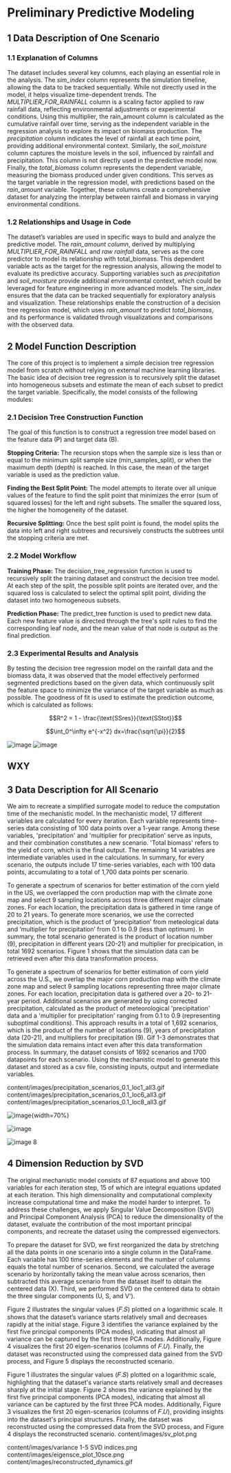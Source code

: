 # Preliminary Predictive Modeling

## 1 Data Description of One Scenario

### 1.1 Explanation of Columns

The dataset includes several key columns, each playing an essential role in the analysis. 
The _sim_index_ column represents the simulation timeline, allowing the data to be tracked sequentially. 
While not directly used in the model, it helps visualize time-dependent trends. 
The _MULTIPLIER_FOR_RAINFALL_ column is a scaling factor applied to raw rainfall data, reflecting environmental adjustments or experimental conditions. 
Using this multiplier, the rain_amount column is calculated as the cumulative rainfall over time, 
serving as the independent variable in the regression analysis to explore its impact on biomass production.
The _precipitation_ column indicates the level of rainfall at each time point, providing additional environmental context. 
Similarly, the _soil_moisture_ column captures the moisture levels in the soil, influenced by rainfall and precipitation. 
This column is not directly used in the predictive model now.
Finally, the _total_biomass_ column represents the dependent variable, measuring the biomass produced under given conditions. 
This serves as the target variable in the regression model, with predictions based on the _rain_amount_ variable. 
Together, these columns create a comprehensive dataset for analyzing the interplay between rainfall and biomass in varying environmental conditions.

### 1.2 Relationships and Usage in Code

The dataset’s variables are used in specific ways to build and analyze the predictive model. 
The _rain_amount column_, derived by multiplying _MULTIPLIER_FOR_RAINFALL_ and _raw rainfall_ data, 
serves as the core predictor to model its relationship with total_biomass.
This dependent variable acts as the target for the regression analysis, allowing the model to evaluate its predictive accuracy. 
Supporting variables such as _precipitation_ and _soil_moisture_ provide additional environmental context, 
which could be leveraged for feature engineering in more advanced models. 
The _sim_index_ ensures that the data can be tracked sequentially for exploratory analysis and visualization. 
These relationships enable the construction of a decision tree regression model, which uses _rain_amount_ to predict _total_biomass_, 
and its performance is validated through visualizations and comparisons with the observed data.

## 2 Model Function Description

The core of this project is to implement a simple decision tree regression model from scratch without relying on external machine learning libraries. The basic idea of decision tree regression is to recursively split the dataset into homogeneous subsets and estimate the mean of each subset to predict the target variable. Specifically, the model consists of the following modules:

### 2.1 Decision Tree Construction Function

The goal of this function is to construct a regression tree model based on the feature data (P) and target data (B).

**Stopping Criteria:** The recursion stops when the sample size is less than or equal to the minimum split sample size (min_samples_split), or when the maximum depth (depth) is reached. In this case, the mean of the target variable is used as the prediction value.

**Finding the Best Split Point:** The model attempts to iterate over all unique values of the feature to find the split point that minimizes the error (sum of squared losses) for the left and right subsets. The smaller the squared loss, the higher the homogeneity of the dataset.

**Recursive Splitting:** Once the best split point is found, the model splits the data into left and right subtrees and recursively constructs the subtrees until the stopping criteria are met.

### 2.2 Model Workflow

**Training Phase:** The decision_tree_regression function is used to recursively split the training dataset and construct the decision tree model. At each step of the split, the possible split points are iterated over, and the squared loss is calculated to select the optimal split point, dividing the dataset into two homogeneous subsets.

**Prediction Phase:** The predict_tree function is used to predict new data. Each new feature value is directed through the tree's split rules to find the corresponding leaf node, and the mean value of that node is output as the final prediction.

### 2.3 Experimental Results and Analysis

By testing the decision tree regression model on the rainfall data and the biomass data, it was observed that the model effectively performed segmented predictions based on the given data, which continuously split the feature space to minimize the variance of the target variable as much as possible. The goodness of fit is used to estimate the prediction outcome, which is calculated as follows:


$$R^2 = 1 - \frac{\text{SSres}}{\text{SStot}}$$

$$\int_0^\infty e^{-x^2} dx=\frac{\sqrt{\pi}}{2}$$

![image](https://github.com/uiceds/project-team-go/blob/main/content/images/%E5%9B%BE%E7%89%871.png)
![image](https://github.com/uiceds/project-team-go/blob/main/content/images/%E5%9B%BE%E7%89%872.png)

## WXY
## 3 Data Description for All Scenario
We aim to recreate a simplified surrogate model to reduce the computation time of the mechanistic model. In the mechanistic model, 17 different variables are calculated for every iteration. Each variable represents time-series data consisting of 100 data points over a 1-year range. Among these variables, 'precipitation' and 'multiplier for precipitation' serve as inputs, and their combination constitutes a new scenario. 'Total biomass' refers to the yield of corn, which is the final output. The remaining 14 variables are intermediate variables used in the calculations. In summary, for every scenario, the outputs include 17 time-series variables, each with 100 data points, accumulating to a total of 1,700 data points per scenario.

To generate a spectrum of scenarios for better estimation of the corn yield in the US, we overlapped the corn production map with the climate zone map and select 9 sampling locations across three different major climate zones. For each location, the precipitation data is gathered in time range of 20 to 21 years. To generate more scenarios, we use the corrected precipitation, which is the product of ‘precipitation’ from meteological data and ‘multiplier for precipitation’ from 0.1 to 0.9 (less than optimum). In summary, the total scenario generated is the product of location number (9), precipitation in different years (20-21) and multiplier for precipication, in total 1692 scenarios. Figure 1 shows that the simulation data can be retrieved even after this data transformation process. 

To generate a spectrum of scenarios for better estimation of corn yield across the U.S., we overlap the major corn production map with the climate zone map and select 9 sampling locations representing three major climate zones. For each location, precipitation data is gathered over a 20- to 21-year period. Additional scenarios are generated by using corrected precipitation, calculated as the product of meteorological 'precipitation' data and a 'multiplier for precipitation' ranging from 0.1 to 0.9 (representing suboptimal conditions). This approach results in a total of 1,692 scenarios, which is the product of the number of locations (9), years of precipitation data (20-21), and multipliers for precipitation (9). Gif 1-3 demonstrates that the simulation data remains intact even after this data transformation process.
In summary, the dataset consists of 1692 scenarios and 1700 datapoints for each scenario. Using the mechanistic model to generate this dataset and stored as a csv file, consisting inputs, output and intermediate variables.

content/images/precipitation_scenarios_0.1_loc1_all3.gif
content/images/precipitation_scenarios_0.1_loc6_all3.gif
content/images/precipitation_scenarios_0.1_loc8_all3.gif



![image](https://github.com/uiceds/project-team-go/blob/main/content/images/precipitation_scenarios_0.1_loc1_all3.gif){width=70%}

![image](https://github.com/uiceds/project-team-go/blob/main/content/images/precipitation_scenarios_0.1_loc6_all3.gif)

![image](https://github.com/uiceds/project-team-go/blob/main/content/images/precipitation_scenarios_0.1_loc8_all3.gif)
8

## 4 Dimension Reduction by SVD

The original mechanistic model consists of 87 equations and above 100 variables for each iteration step, 15 of which are integral equations updated at each iteration. This high dimensionality and computational complexity increase computational time and make the model harder to interpret. To address these challenges, we apply Singular Value Decomposition (SVD) and Principal Component Analysis (PCA) to reduce the dimensionality of the dataset, evaluate the contribution of the most important principal components, and recreate the dataset using the compressed eigenvectors.

To prepare the dataset for SVD, we first reorganized the data by stretching all the data points in one scenario into a single column in the DataFrame. Each variable has 100 time-series elements and the number of columns equals the total number of scenarios. Second, we calculated the average scenario by horizontally taking the mean value across scenarios, then subtracted this average scenario from the dataset itself to obtain the centered data (X). Third, we performed SVD on the centered data to obtain the three singular components (U, S, and V'). 

Figure 2 illustrates the singular values (𝐹.𝑆) plotted on a logarithmic scale. It shows that the dataset’s variance starts relatively small and decreases rapidly at the initial stage. Figure 3 identifies the variance explained by the first five principal components (PCA modes), indicating that almost all variance can be captured by the first three PCA modes. Additionally, Figure 4 visualizes the first 20 eigen-scenarios (columns of 𝐹.𝑈). Finally, the dataset was reconstructed using the compressed data gained from the SVD process, and Figure 5 displays the reconstructed scenario.

Figure 1 illustrates the singular values (𝐹.𝑆) plotted on a logarithmic scale, highlighting that the dataset's variance starts relatively small and decreases sharply at the initial stage. Figure 2 shows the variance explained by the first five principal components (PCA modes), indicating that almost all variance can be captured by the first three PCA modes. Additionally, Figure 3 visualizes the first 20 eigen-scenarios (columns of 𝐹.𝑈), providing insights into the dataset's principal structures. Finally, the dataset was reconstructed using the compressed data from the SVD process, and Figure 4 displays the reconstructed scenario.
content/images/sv_plot.png

content/images/variance 1-5 SVD indices.png
content/images/eigensce_plot_10sce.png
content/images/reconstructed_dynamics.gif



